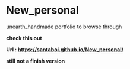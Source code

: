 # New_personal
unearth_handmade portfolio to browse through

**check this out**

**Url : https://santaboi.github.io/New_personal/**

**still not a finish version**
